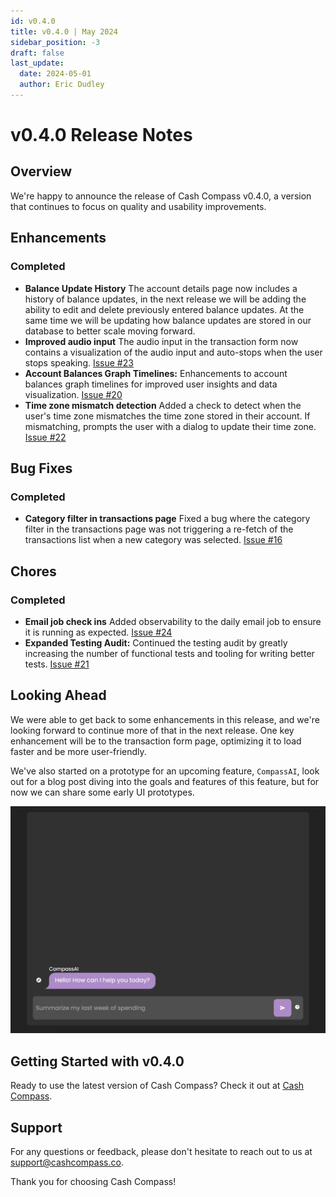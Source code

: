 ```yaml
---
id: v0.4.0
title: v0.4.0 | May 2024
sidebar_position: -3
draft: false
last_update:
  date: 2024-05-01
  author: Eric Dudley
---
```


# v0.4.0 Release Notes

## Overview

We're happy to announce the release of Cash Compass v0.4.0, a version that continues to focus on quality and usability improvements.

## Enhancements

### Completed

- **Balance Update History** The account details page now includes a history of balance updates, in the next release we will be adding the ability to edit and delete previously entered balance updates. At the same time we will be updating how balance updates are stored in our database to better scale moving forward.
- **Improved audio input** The audio input in the transaction form now contains a visualization of the audio input and auto-stops when the user stops speaking. [Issue #23](https://github.com/ericdudley/cash-compass-docs/issues/23)
- **Account Balances Graph Timelines:** Enhancements to account balances graph timelines for improved user insights and data visualization. [Issue #20](https://github.com/ericdudley/cash-compass-docs/issues/20)
- **Time zone mismatch detection** Added a check to detect when the user's time zone mismatches the time zone stored in their account. If mismatching, prompts the user with a dialog to update their time zone. [Issue #22](https://github.com/ericdudley/cash-compass-docs/issues/22)


## Bug Fixes

### Completed

- **Category filter in transactions page** Fixed a bug where the category filter in the transactions page was not triggering a re-fetch of the transactions list when a new category was selected. [Issue #16](https://github.com/ericdudley/cash-compass-docs/issues/16)

## Chores

### Completed

- **Email job check ins** Added observability to the daily email job to ensure it is running as expected. [Issue #24](https://github.com/ericdudley/cash-compass-docs/issues/24)
- **Expanded Testing Audit:** Continued the testing audit by greatly increasing the number of functional tests and tooling for writing better tests. [Issue #21](https://github.com/ericdudley/cash-compass-docs/issues/21)

## Looking Ahead

We were able to get back to some enhancements in this release, and we're looking forward to continue more of that in the next release. One key enhancement will be to the transaction form page, optimizing it to load faster and be more user-friendly.

We've also started on a prototype for an upcoming feature, `CompassAI`, look out for a blog post diving into the goals and features of this feature, but for now we can share some early UI prototypes.

![CompassAI Prototype](./v0.4.0-assets/compass-ai-demo.png)

## Getting Started with v0.4.0

Ready to use the latest version of Cash Compass? Check it out at [Cash Compass](https://cashcompass.co).

## Support

For any questions or feedback, please don't hesitate to reach out to us at [support@cashcompass.co](mailto:support@cashcompass.co).

Thank you for choosing Cash Compass!